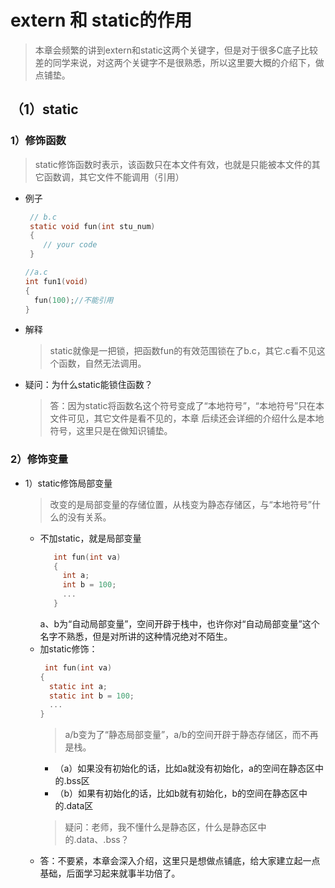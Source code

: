 # extern 和 static的作用
  > 本章会频繁的讲到extern和static这两个关键字，但是对于很多C底子比较差的同学来说，对这两个关键字不是很熟悉，所以这里要大概的介绍下，做点铺垫。
      
## （1）static
				
### 1）修饰函数
 > static修饰函数时表示，该函数只在本文件有效，也就是只能被本文件的其它函数调，其它文件不能调用（引用）
 
 + 例子
    ```c
     // b.c
     static void fun(int stu_num)
     {
        // your code
     }
    ```
    ```c
    //a.c                       
    int fun1(void)       			
    {													
      fun(100);//不能引用												
    }	
    ```

  + 解释
    > static就像是一把锁，把函数fun的有效范围锁在了b.c，其它.c看不见这个函数，自然无法调用。
  
  + 疑问：为什么static能锁住函数？
     > 答：因为static将函数名这个符号变成了“本地符号”，“本地符号”只在本文件可见，其它文件是看不见的，本章
          后续还会详细的介绍什么是本地符号，这里只是在做知识铺垫。
			
			
### 2）修饰变量
  + 1）static修饰局部变量
    > 改变的是局部变量的存储位置，从栈变为静态存储区，与“本地符号”什么的没有关系。
    + 不加static，就是局部变量
         ```c
            int fun(int va)
            {
              int a; 
              int b = 100;
              ...
            }
         ```
         a、b为“自动局部变量”，空间开辟于栈中，也许你对“自动局部变量”这个名字不熟悉，但是对所讲的这种情况绝对不陌生。
    + 加static修饰：
        ```c
         int fun(int va)
        {
          static int a; 
          static int b = 100;
          ...
        }
        ```
        > a/b变为了“静态局部变量”，a/b的空间开辟于静态存储区，而不再是栈。
        + （a）如果没有初始化的话，比如a就没有初始化，a的空间在静态区中的.bss区
        + （b）如果有初始化的话，比如b就有初始化，b的空间在静态区中的.data区
        > 疑问：老师，我不懂什么是静态区，什么是静态区中的.data、.bss？
	+ 答：不要紧，本章会深入介绍，这里只是想做点铺底，给大家建立起一点基础，后面学习起来就事半功倍了。
   
